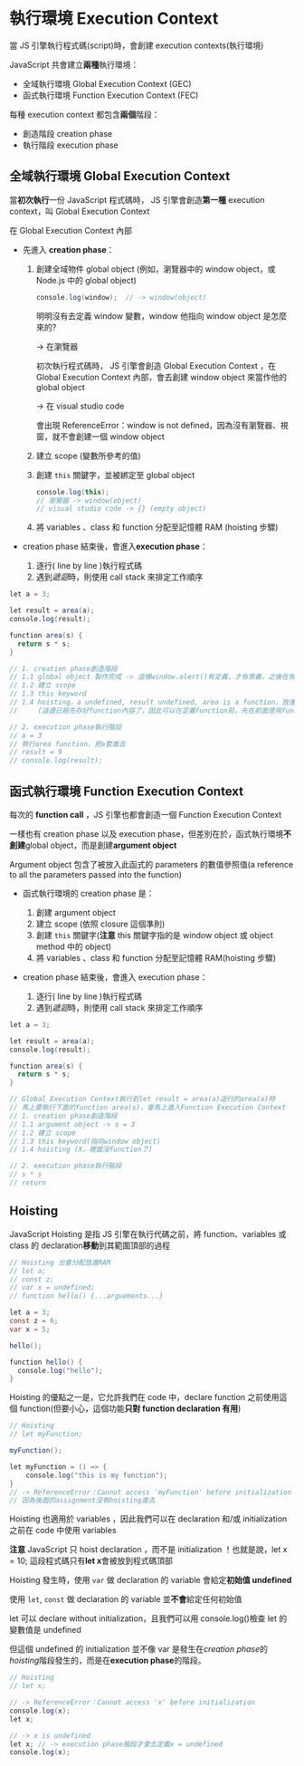 # 執行環境 Execution Context

當 JS 引擎執行程式碼(script)時，會創建 execution contexts(執行環境)

JavaScript 共會建立**兩種**執行環境：

- 全域執行環境 Global Execution Context (GEC)
- 函式執行環境 Function Execution Context (FEC)

每種 execution context 都包含**兩個**階段：

- 創造階段 creation phase
- 執行階段 execution phase

## 全域執行環境 Global Execution Context

當**初次執行**一份 JavaScript 程式碼時， JS 引擎會創造**第一種** execution context，叫 Global Execution Context

在 Global Execution Context 內部

- 先進入 **creation phase**：

  1. 創建全域物件 global object (例如，瀏覽器中的 window object，或 Node.js 中的 global object)

     ```Java Script
     console.log(window);  // -> window(object)
     ```

     明明沒有去定義 window 變數，window 他指向 window object 是怎麼來的?

     -> 在瀏覽器

     初次執行程式碼時， JS 引擎會創造 Global Execution Context ，在 Global Execution Context 內部，會去創建 window object 來當作他的 global object

     -> 在 visual studio code

     會出現 ReferenceError：window is not defined，因為沒有瀏覽器、視窗，就不會創建一個 window object

  2. 建立 scope (變數所參考的值)
  3. 創建 `this` 關鍵字，並被綁定至 global object

     ```Java Script
     console.log(this);
     // 瀏覽器 -> window(object)
     // visual studio code -> {} (empty object)
     ```

  4. 將 variables 、class 和 function 分配至記憶體 RAM (hoisting 步驟)

- creation phase 結束後，會進入**execution phase**：

  1. 逐行( line by line )執行程式碼
  2. 遇到*遞迴*時，則使用 call stack 來排定工作順序

```Java Script
let a = 3;

let result = area(a);
console.log(result);

function area(s) {
  return s * s;
}

// 1. creation phase創造階段
// 1.1 global object 製作完成 -> 這樣window.alert()有定義，才有意義，之後在有辦法在執行程式碼時執行window.alert()
// 1.2 建立 scope
// 1.3 this keyword
// 1.4 hoisting，a undefined, result undefined, area is a function，放進記憶體
//     (這邊已經先存好function內容了，因此可以在定義function前，先在前面使用function)

// 2. execution phase執行階段
// a = 3
// 執行area function，把a套進去
// result = 9
// console.log(result);
```

## 函式執行環境 Function Execution Context

每次的 **function call** ，JS 引擎也都會創造一個 Function Execution Context

一樣也有 creation phase 以及 execution phase，但差別在於，函式執行環境**不創建**global object，而是創建**argument object**

Argument object 包含了被放入此函式的 parameters 的數值參照值(a reference to all the parameters passed into the function)

- 函式執行環境的 creation phase 是：

  1. 創建 argument object
  2. 建立 scope (依照 closure 這個準則)
  3. 創建 `this` 關鍵字(**注意** this 關鍵字指的是 window object 或 object method 中的 object)
  4. 將 variables 、class 和 function 分配至記憶體 RAM(hoisting 步驟)

- creation phase 結束後，會進入 execution phase：
  1. 逐行( line by line )執行程式碼
  2. 遇到*遞迴*時，則使用 call stack 來排定工作順序

```Java Script
let a = 3;

let result = area(a);
console.log(result);

function area(s) {
  return s * s;
}

// Global Execution Context執行到let result = area(a)這行的area(a)時
// 馬上要執行下面的function area(s)，會馬上進入Function Execution Context
// 1. creation phase創造階段
// 1.1 argument object -> s = 3
// 1.2 建立 scope
// 1.3 this keyword(指向window object)
// 1.4 hoisting (X，裡面沒function了)

// 2. execution phase執行階段
// s * s
// return
```

## Hoisting

JavaScript Hoisting 是指 JS 引擎在執行代碼之前，將 function、variables 或 class 的 declaration**移動**到其範圍頂部的過程

```Java Script
// Hoisting 也會分配放進RAM
// let a;
// const z;
// var x = undefined;
// function hello() {...arguements...}

let a = 3;
const z = 6;
var x = 5;

hello();

function hello() {
  console.log("hello");
}
```

Hoisting 的優點之一是，它允許我們在 code 中，declare function 之前使用這個 function(但要小心，這個功能**只對 function declaration 有用**)

```Java Script
// Hoisting
// let myFunction;

myFunction();

let myFunction = () => {
    console.log("this is my function");
}
// -> ReferenceError：Cannot access 'myFunction' before initialization
// 因為後面的assignment沒有hoisting進去
```

Hoisting 也適用於 variables ，因此我們可以在 declaration 和/或 initialization 之前在 code 中使用 variables

**注意** JavaScript 只 hoist declaration ，而不是 initialization ！也就是說，let x = 10; 這段程式碼只有**let x**會被放到程式碼頂部

Hoisting 發生時，使用 `var` 做 declaration 的 variable 會給定**初始值 undefined**

使用 `let`, `const` 做 declaration 的 variable 並**不會**給定任何初始值

let 可以 declare without initialization，且我們可以用 console.log()檢查 let 的變數值是 undefined

但這個 undefined 的 initialization 並不像 var 是發生在*creation phase*的*hoisting*階段發生的，而是在**execution phase**的階段。

```Java Script
// Hoisting
// let x;

// -> ReferenceError：Cannot access 'x' before initialization
console.log(x);
let x;

// -> x is undefined
let x; // -> execution phase階段才會去定義x = undefined
console.log(x);
```
